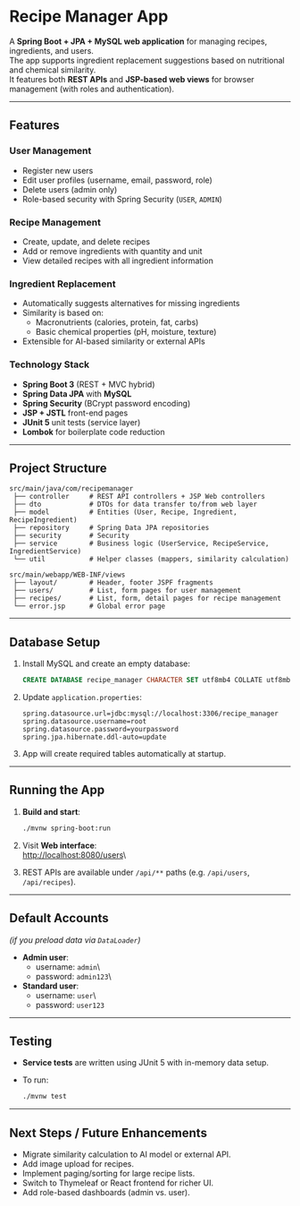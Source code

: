 # Recipe Manager App

A **Spring Boot + JPA + MySQL web application** for managing recipes,
ingredients, and users.\
The app supports ingredient replacement suggestions based on nutritional
and chemical similarity.\
It features both **REST APIs** and **JSP-based web views** for browser
management (with roles and authentication).

------------------------------------------------------------------------

## Features

### User Management

-   Register new users
-   Edit user profiles (username, email, password, role)
-   Delete users (admin only)
-   Role-based security with Spring Security (`USER`, `ADMIN`)

### Recipe Management

-   Create, update, and delete recipes
-   Add or remove ingredients with quantity and unit
-   View detailed recipes with all ingredient information

### Ingredient Replacement

-   Automatically suggests alternatives for missing ingredients
-   Similarity is based on:
    -   Macronutrients (calories, protein, fat, carbs)
    -   Basic chemical properties (pH, moisture, texture)
-   Extensible for AI-based similarity or external APIs

### Technology Stack

-   **Spring Boot 3** (REST + MVC hybrid)
-   **Spring Data JPA** with **MySQL**
-   **Spring Security** (BCrypt password encoding)
-   **JSP + JSTL** front-end pages
-   **JUnit 5** unit tests (service layer)
-   **Lombok** for boilerplate code reduction

------------------------------------------------------------------------

## Project Structure

    src/main/java/com/recipemanager
     ├── controller     # REST API controllers + JSP Web controllers
     ├── dto            # DTOs for data transfer to/from web layer
     ├── model          # Entities (User, Recipe, Ingredient, RecipeIngredient)
     ├── repository     # Spring Data JPA repositories
     ├── security       # Security
     ├── service        # Business logic (UserService, RecipeService, IngredientService)
     └── util           # Helper classes (mappers, similarity calculation)

    src/main/webapp/WEB-INF/views
     ├── layout/        # Header, footer JSPF fragments
     ├── users/         # List, form pages for user management
     ├── recipes/       # List, form, detail pages for recipe management
     └── error.jsp      # Global error page
     

------------------------------------------------------------------------

## Database Setup

1.  Install MySQL and create an empty database:

    ``` sql
    CREATE DATABASE recipe_manager CHARACTER SET utf8mb4 COLLATE utf8mb4_unicode_ci;
    ```

2.  Update `application.properties`:

    ``` properties
    spring.datasource.url=jdbc:mysql://localhost:3306/recipe_manager
    spring.datasource.username=root
    spring.datasource.password=yourpassword
    spring.jpa.hibernate.ddl-auto=update
    ```

3.  App will create required tables automatically at startup.

------------------------------------------------------------------------

## Running the App

1.  **Build and start**:

    ``` bash
    ./mvnw spring-boot:run
    ```

2.  Visit **Web interface**:\
    <http://localhost:8080/users>\

3.  REST APIs are available under `/api/**` paths (e.g. `/api/users`,
    `/api/recipes`).

------------------------------------------------------------------------

## Default Accounts

*(if you preload data via `DataLoader`)*

-   **Admin user**:
    -   username: `admin`\
    -   password: `admin123`\
-   **Standard user**:
    -   username: `user`\
    -   password: `user123`

------------------------------------------------------------------------

## Testing

-   **Service tests** are written using JUnit 5 with in-memory data
    setup.

-   To run:

    ``` bash
    ./mvnw test
    ```

------------------------------------------------------------------------

## Next Steps / Future Enhancements

-   Migrate similarity calculation to AI model or external API.
-   Add image upload for recipes.
-   Implement paging/sorting for large recipe lists.
-   Switch to Thymeleaf or React frontend for richer UI.
-   Add role-based dashboards (admin vs. user).
